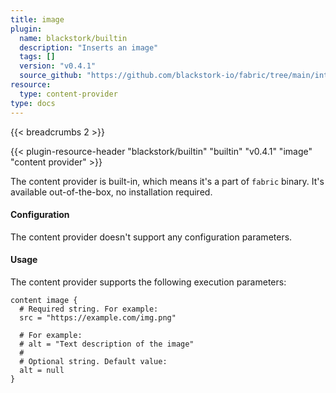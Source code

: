 ```yaml
---
title: image
plugin:
  name: blackstork/builtin
  description: "Inserts an image"
  tags: []
  version: "v0.4.1"
  source_github: "https://github.com/blackstork-io/fabric/tree/main/internal/builtin/"
resource:
  type: content-provider
type: docs
---
```


{{< breadcrumbs 2 >}}

{{< plugin-resource-header "blackstork/builtin" "builtin" "v0.4.1" "image" "content provider" >}}

The content provider is built-in, which means it's a part of `fabric` binary. It's available out-of-the-box, no installation required.


#### Configuration

The content provider doesn't support any configuration parameters.

#### Usage

The content provider supports the following execution parameters:

```hcl
content image {
  # Required string. For example:
  src = "https://example.com/img.png"

  # For example:
  # alt = "Text description of the image"
  #
  # Optional string. Default value:
  alt = null
}
```

